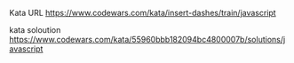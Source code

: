 Kata URL
https://www.codewars.com/kata/insert-dashes/train/javascript

kata soloution
https://www.codewars.com/kata/55960bbb182094bc4800007b/solutions/javascript



